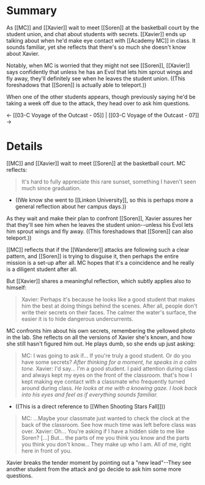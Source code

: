 # Summary
As [[MC]] and [[Xavier]] wait to meet [[Soren]] at the basketball court by the student union, and chat about students with secrets. [[Xavier]] ends up talking about when he'd make eye contact with [[Academy MC]] in class. It sounds familiar, yet she reflects that there's so much she doesn't know about Xavier.

Notably, when MC is worried that they might not see [[Soren]], [[Xavier]] says confidently that unless he has an Evol that lets him sprout wings and fly away, they'll definitely see when he leaves the student union. ((This foreshadows that [[Soren]] is actually able to teleport.))

When one of the other students appears, though previously saying he'd be taking a week off due to the attack, they head over to ask him questions.

← [[03-C Voyage of the Outcast - 05]] | [[03-C Voyage of the Outcast - 07]] →
# Details

[[MC]] and [[Xavier]] wait to meet [[Soren]] at the basketball court. MC reflects:
> It's hard to fully appreciate this rare sunset, something I haven't seen much since graduation.
* ((We know she went to [[Linkon University]], so this is perhaps more a general reflection about her campus days.))

As they wait and make their plan to confront [[Soren]], Xavier assures her that they'll see him when he leaves the student union--unless his Evol lets him sprout wings and fly away. ((This foreshadows that [[Soren]] can also teleport.))

[[MC]] reflects that if the [[Wanderer]] attacks are following such a clear pattern, and [[Soren]] is trying to disguise it, then perhaps the entire mission is a set-up after all. MC hopes that it's a coincidence and he really is a diligent student after all.

But [[Xavier]] shares a meaningful reflection, which subtly applies also to himself:
> Xavier: Perhaps it's because he looks like a good student that makes him the best at doing things behind the scenes. After all, people don't write their secrets on their faces. The calmer the water's surface, the easier it is to hide dangerous undercurrents.

MC confronts him about his own secrets, remembering the yellowed photo in the lab. She reflects on all the versions of Xavier she's known, and how she still hasn't figured him out. He plays dumb, so she ends up just asking:
> MC: I was going to ask if... If you're truly a good student. Or do you have some secrets?
> *After thinking for a moment, he speaks in a calm tone.*
> Xavier: I'd say... I'm a good student. I paid attention during class and always kept my eyes on the front of the classroom. that's how I kept making eye contact with a classmate who frequently turned around during class.
> *He looks at me with a knowing gaze. I look back into his eyes and feel as if everything sounds familiar.*
* ((This is a direct reference to [[When Shooting Stars Fall]]))
> MC: ...Maybe your classmate just wanted to check the clock at the back of the classroom. See how much time was left before class was over.
> Xavier: Oh... You're asking if I have a hidden side to me like Soren? \[...] But... the parts of me you think you know and the parts you think you don't know... They make up who I am. All of me, right here in front of you.

Xavier breaks the tender moment by pointing out a "new lead"--They see another student from the attack and go decide to ask him some more questions.